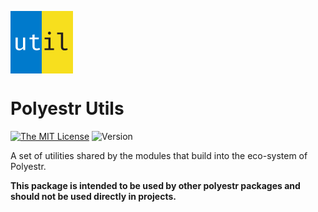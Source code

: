 <svg xmlns="http://www.w3.org/2000/svg" viewBox="0 0 1024 1024" width="100"><title>polyestr-utils</title><rect width="512" height="1024" fill="#007acc"/><rect x="512" width="512" height="1024" fill="#f7df1e"/><path d="M119,435V580c0,26,11,37,33,37s42-14,53-32V435h36V640H210l-3-27c-16,21-41,32-65,32-40,0-59-23-59-61V435Z" fill="#fff"/><path d="M486,630c-14,9-36,15-56,15-45,0-70-26-70-63V463H312V435h47V389l36-4v51h70l-4,27H395V581c0,23,11,34,38,34,15,0,28-4,39-10Z" fill="#fff"/><path d="M656,613h57v28H558V613h63V463H559V435h97ZM638,387c-15,0-25-11-25-25s10-24,25-24,25,11,25,24S653,387,638,387Z" fill="#231f20"/><path d="M938,634c-10,5-30,11-50,11-38,0-62-22-62-60V381H764V353h98V588c0,20,14,27,33,27s23-3,34-7Z" fill="#231f20"/></svg>

# Polyestr Utils

[![The MIT License](https://img.shields.io/badge/license-MIT-yellow.svg?style=flat-square)](http://opensource.org/licenses/MIT)
![Version](https://img.shields.io/badge/version-1.0.0--alpha.1-blue.svg?style=flat-square)

A set of utilities shared by the modules that build into the eco-system of Polyestr.

**This package is intended to be used by other polyestr packages and should not
be used directly in projects.**

